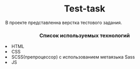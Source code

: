 <h1 align="center">Test-task</h1>

<p>В проекте представленна верстка тестового задания.</p>

<h3 align="center">Список используемых технологий</h3>
<li>HTML</li>
<li>CSS</li>
<li>SCSS(препроцессор) с использованием метаязыка Sass</li>
<li>JS</li>
